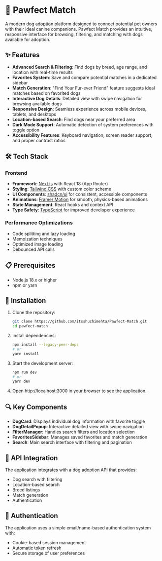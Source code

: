 # 🐾 Pawfect Match

A modern dog adoption platform designed to connect potential pet owners with their ideal canine companions. Pawfect Match provides an intuitive, responsive interface for browsing, filtering, and matching with dogs available for adoption.

## ✨ Features

- **Advanced Search & Filtering**: Find dogs by breed, age range, and location with real-time results
- **Favorites System**: Save and compare potential matches in a dedicated sidebar
- **Match Generation**: "Find Your Fur-ever Friend" feature suggests ideal matches based on favorited dogs
- **Interactive Dog Details**: Detailed view with swipe navigation for browsing available dogs
- **Responsive Design**: Seamless experience across mobile devices, tablets, and desktops
- **Location-based Search**: Find dogs near your preferred area
- **Dark Mode Support**: Automatic detection of system preferences with toggle option
- **Accessibility Features**: Keyboard navigation, screen reader support, and proper contrast ratios

## 🛠️ Tech Stack

### Frontend
- **Framework**: [Next.js](https://nextjs.org/) with React 18 (App Router)
- **Styling**: [Tailwind CSS](https://tailwindcss.com/) with custom color scheme
- **UI Components**: [shadcn/ui](https://ui.shadcn.com/) for consistent, accessible components
- **Animations**: [Framer Motion](https://www.framer.com/motion/) for smooth, physics-based animations
- **State Management**: React hooks and context API
- **Type Safety**: [TypeScript](https://www.typescriptlang.org/) for improved developer experience

### Performance Optimizations
- Code splitting and lazy loading
- Memoization techniques
- Optimized image loading
- Debounced API calls

## 📋 Prerequisites

- Node.js 18.x or higher
- npm or yarn

## 🚀 Installation

1. Clone the repository:
   ```bash
   git clone https://github.com/itsshuchimehta/Pawfect-Match.git
   cd pawfect-match
   ```
2. Install dependencies:
    ```bash
    npm install --legacy-peer-deps 
    # or
    yarn install
    ```
3. Start the development server:
    ```bash
    npm run dev
    # or
    yarn dev
    ```
4. Open http://localhost:3000 in your browser to see the application.

## 🔍 Key Components

- **DogCard**: Displays individual dog information with favorite toggle
- **DogDetailPopup**: Interactive detailed view with swipe navigation
- **FilterManager**: Handles search filters and location selection
- **FavoritesSidebar**: Manages saved favorites and match generation
- **Search**: Main search interface with filtering and pagination


## 🧩 API Integration

The application integrates with a dog adoption API that provides:

- Dog search with filtering
- Location-based search
- Breed listings
- Match generation
- Authentication


## 🔐 Authentication

The application uses a simple email/name-based authentication system with:

- Cookie-based session management
- Automatic token refresh
- Secure storage of user preferences
